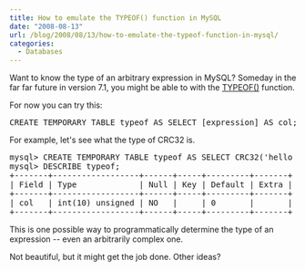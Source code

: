 ```yaml
---
title: How to emulate the TYPEOF() function in MySQL
date: "2008-08-13"
url: /blog/2008/08/13/how-to-emulate-the-typeof-function-in-mysql/
categories:
  - Databases
---
```

Want to know the type of an arbitrary expression in MySQL? Someday in the far far future in version 7.1, you might be able to with the [TYPEOF()](http://forge.mysql.com/worklog/task.php?id=1299) function.

For now you can try this:

<!--more-->

<pre>CREATE TEMPORARY TABLE typeof AS SELECT [expression] AS col;</pre>

For example, let's see what the type of CRC32 is.

<pre>mysql> CREATE TEMPORARY TABLE typeof AS SELECT CRC32('hello world') AS col;
mysql> DESCRIBE typeof;
+-------+------------------+------+-----+---------+-------+
| Field | Type             | Null | Key | Default | Extra |
+-------+------------------+------+-----+---------+-------+
| col   | int(10) unsigned | NO   |     | 0       |       | 
+-------+------------------+------+-----+---------+-------+
</pre>

This is one possible way to programmatically determine the type of an expression -- even an arbitrarily complex one.

Not beautiful, but it might get the job done. Other ideas?



